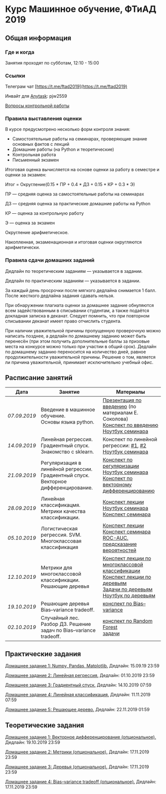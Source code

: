 # Курс Машинное обучение, ФТиАД 2019

## Общая информация

### Где и когда
Занятия проходят по субботам, 12:10 - 15:00

### Ссылки
Телеграм чат [https://t.me/ftad2019](https://t.me/ftad2019)

Инвайт для [Anytask](https://anytask.org): pjw2559

[Вопросы контрольной работы](https://docs.google.com/document/d/1xSaTtFqXkj1hG0Da7lX8GkGn7kaqAxWGYflLLvKf5z0/edit)

### Правила выставления оценки
В курсе предусмотрено несколько форм контроля знания:

- Самостоятельные работы на семинарах, проверяющие знание основных фактов с лекций
- Домашние работы (на Python и теоретические)
- Контрольная работа
- Письменный экзамен

Итоговая оценка вычисляется на основе оценки за работу в семестре и оценки за экзамен:

Итог = Округление(0.15 * ПР + 0.4 * ДЗ + 0.15 * КР + 0.3 * Э)

ПР — средняя оценка за самостоятельные работы на семинарах

ДЗ — средняя оценка за практические домашние работы на Python

КР — оценка за контрольную работу

Э — оценка за экзамен

Округление арифметическое.

Накопленная, экзаменационная и итоговая оценки округляются арифметически.
### Правила сдачи домашних заданий
Дедлайн по теоретическим заданиям — указывается в задании.

Дедлайн по практическим заданиям — указывается в задании.

За каждый день просрочки после мягкого дедлайна снимается 1 балл. После жесткого дедлайна задания сдавать нельзя.

При обнаружении плагиата оценки за домашнее задание обнуляются всем задействованным в списывании студентам, а также подаётся докладная записка в деканат. Следует помнить, что при повторном списывании деканат имеет право отчислить студента.

При наличии уважительной причины пропущенную проверочную можно написать позднее, а дедлайн по домашнему заданию может быть перенесён (при этом получить дополнительные баллы за призовые места на конкурсе можно только при участии в общий срок). Дедлайн по домашнему заданию переносится на количество дней, равное продолжительности уважительной причины. Решение о том, является ли причина уважительной, принимает исключительно учебный офис.

## Расписание занятий

| Дата  | Занятие | Материалы |
| ------------- | ------------- | ------------- |
| *07.09.2019*  | Введение в машинное обучение.<br> Основы языка python. | [Презентация по введению](https://github.com/ftad/ML2018/blob/master/materials/lesson1/lecture_intro.pdf) (по материалам Е. Соколова) <br> [Конспект по введению](https://github.com/esokolov/ml-course-hse/blob/master/2018-fall/lecture-notes/lecture01-intro.pdf) <br> [Ноутбук семинара](https://github.com/ftad/ML2019/blob/master/materials/lesson1/seminar_01.ipynb)|
| *14.09.2019*  | Линейная регрессия.<br>Градиентный спуск.<br> Знакомство с sklearn. | Конспект по линейной регрессии: [#1](https://github.com/esokolov/ml-course-hse/blob/master/2019-fall/lecture-notes/lecture02-linregr.pdf), [#2](https://github.com/esokolov/ml-course-hse/blob/master/2019-fall/lecture-notes/lecture03-linregr.pdf) <br> [Ноутбук семинара](https://github.com/esokolov/ml-course-hse/blob/master/2019-fall/seminars/sem02-sklearn-linreg.ipynb)|
| *21.09.2019*  | Регуляризация в линейной регрессии.<br>Градиентный спуск.<br>Векторное дифференцирование. | [Конспект по регуляризации](https://github.com/esokolov/ml-course-hse/blob/master/2019-fall/lecture-notes/lecture03-linregr.pdf) <br> [Ноутбук семинара](https://github.com/esokolov/ml-course-hse/blob/master/2019-fall/seminars/sem03-linregr-part2.ipynb)<br> [Конспект по векторному дифференцированию](https://github.com/esokolov/ml-course-hse/blob/master/2019-fall/seminars/sem03-linregr-part1.pdf)|
| *28.09.2019*  | Линейная классификацмя.<br>Метрики качества классификации. | [Конспект лекции](https://github.com/esokolov/ml-course-hse/blob/master/2019-fall/lecture-notes/lecture04-linclass.pdf) <br> [Ноутбук семинара](https://github.com/esokolov/ml-course-hse/blob/master/2019-fall/seminars/sem04-features.ipynb)<br>  [Конспект семинара](https://github.com/esokolov/ml-course-hse/blob/master/2019-fall/seminars/sem04-features.pdf)|
|*05.10.2019*  | Логистическая регрессия. SVM.<br> Многоклассовая классификация | [Конспект лекции](https://github.com/esokolov/ml-course-hse/blob/master/2019-fall/lecture-notes/lecture05-linclass.pdf) <br> [Конспект семинара ROC-AUC.](https://github.com/esokolov/ml-course-hse/blob/master/2019-fall/seminars/sem05-linclass-metrics.pdf) <br>[предсказание вероятностей](https://github.com/esokolov/ml-course-hse/blob/master/2019-fall/seminars/sem06-probs-quantile.pdf)|
|*12.10.2019*  | Метрики для многоклассовой классификации.<br> Решающие деревья | [Конспект лекции по многоклассовой классификации](https://github.com/esokolov/ml-course-hse/blob/master/2018-fall/lecture-notes/lecture06-linclass.pdf) <br> [Конспект лекции по деревьям](https://github.com/esokolov/ml-course-hse/blob/master/2018-fall/lecture-notes/lecture07-trees.pdf) <br> [Задачи по деревьям](https://github.com/esokolov/ml-minor-hse/blob/master/colloquium-2017/colloquium_minor_problems_trees.ipynb) <br> [Ноутбук по деревьям](https://github.com/AnastasiaRysmyatova/notebooks/blob/master/decision_trees.ipynb)|
|*19.10.2019*  | Решающие деревья <br> Bias–variance tradeoff. | [конспект по Bias–variance](https://github.com/esokolov/ml-course-hse/blob/master/2018-fall/lecture-notes/lecture08-ensembles.pdf) |
|*02.10.2019*  | Случайный лес. Разбор ДЗ. Решение задач по Bias–variance tradeoff.  | [конспект по Random Forest](https://github.com/esokolov/ml-course-hse/blob/master/2018-fall/lecture-notes/lecture08-ensembles.pdf) <br> [задачи](https://github.com/esokolov/ml-course-hse/blob/master/2019-fall/seminars/sem08-bvd.pdf)|



## Практические задания
[Домашнее задание 1: Numpy, Pandas, Matplotlib.](https://github.com/ftad/ml2019/blob/80dd971bca71bc34ae05c72b62bd295eb27b72a6/materials/homeworks-practice/homework-practice-01.ipynb) Дедлайн: 15.09.19  23:59 

[Домашнее задание 2: Линейная регрессия.](https://github.com/esokolov/ml-course-hse/blob/master/2019-fall/homeworks-practice/homework-practice-02.ipynb) Дедлайн: 01.10.2019 23:59

[Домашнее задание 3: Градиентный спуск.](https://github.com/esokolov/ml-course-hse/blob/master/2019-fall/homeworks-practice/homework-practice-03.ipynb) Дедлайн: 14.10.2019 07:59

[Домашнее задание 4: Линейная классификация.](https://nbviewer.jupyter.org/github/esokolov/ml-course-hse/blob/master/2019-fall/homeworks-practice/homework-practice-04.ipynb) Дедлайн: 11.11.2019 07:59

[Домашнее задание 5: Решающее дерево.](https://github.com/esokolov/ml-course-hse/tree/master/2019-fall/homeworks-practice/homework-practice-05) Дедлайн: 22.11.2019 01:59

## Теоретические задания
[Домашнее задание 1: Векторное дифференцирование (опциональное).](https://github.com/esokolov/ml-course-hse/blob/master/2019-fall/homeworks-theory/homework-theory-01-linregr.pdf) Дедлайн: 19.10.2019 23:59

[Домашнее задание 2: Метрики (опциональное).](https://github.com/esokolov/ml-course-hse/blob/master/2019-fall/homeworks-theory/homework-theory-02-linclass.pdf) Дедлайн: 17.11.2019 23:59

[Домашнее задание 3: Деревья (опциональное).](https://github.com/esokolov/ml-course-hse/blob/master/2019-fall/homeworks-theory/homework-theory-03-trees.pdf) Дедлайн: 17.11.2019 23:59

[Домашнее задание 4: Bias–variance tradeoff (опциональное).](https://github.com/esokolov/ml-course-hse/blob/master/2019-fall/homeworks-theory/homework-theory-04-bvd.pdf) Дедлайн: 17.11.2019 23:59

